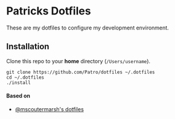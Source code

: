 Patricks Dotfiles
===================

These are my dotfiles to configure my development environment.

## Installation

Clone this repo to your **home** directory (`/Users/username`).
```
git clone https://github.com/Patro/dotfiles ~/.dotfiles
cd ~/.dotfiles
./install
```

#### Based on

- [@mscoutermarsh's dotfiles](https://github.com/mscoutermarsh/dotfiles)
